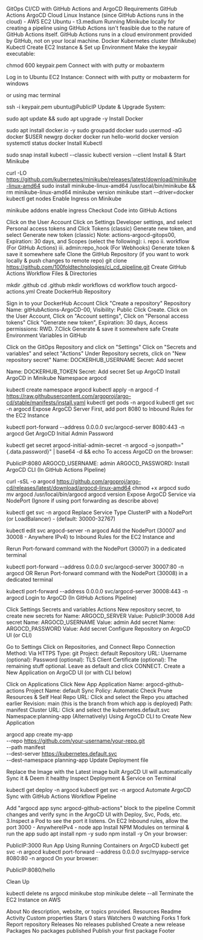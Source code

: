 GitOps CI/CD with GitHub Actions and ArgoCD
Requirements
GitHub Actions
ArgoCD
Cloud Linux Instance (since GitHub Actions runs in the cloud) - AWS EC2 Ubuntu - t3.medium Running Minikube locally for creating a pipeline using GitHub Actions isn't feasible due to the nature of GitHub Actions itself. GitHub Actions runs in a cloud environment provided by GitHub, not on your local machine.
Docker
Kubernetes cluster (Minikube)
Kubectl
Create EC2 Instance & Set up Environment
Make the keypair executable:

chmod 600 keypair.pem
Connect with with putty or mobaxterm

Log in to Ubuntu EC2 Instance: Connect with with putty or mobaxterm for windows

or using mac terminal

ssh -i keypair.pem ubuntu@PublicIP 
Update & Upgrade System:

sudo apt update && sudo apt upgrade -y 
Install Docker

sudo apt  install docker.io -y 
sudo groupadd docker
sudo usermod -aG docker $USER
newgrp docker
docker run hello-world 
docker version
systemctl status docker 
Install Kubectl

sudo snap install kubectl --classic 
kubectl version --client 
Install & Start Minikube

curl -LO https://github.com/kubernetes/minikube/releases/latest/download/minikube-linux-amd64 
sudo install minikube-linux-amd64 /usr/local/bin/minikube && rm minikube-linux-amd64 
minikube version
minikube start --driver=docker
kubectl get nodes 
Enable Ingress on Minikube

minikube addons enable ingress
Checkout Code into GitHub Actions

Click on the User Account
Click on Settings
Developer settings, and select Personal access tokens and Click Tokens (classic)
Generate new token, and select Generate new token (classic)
Note: actions-argocd-gitops00, Expiration: 30 days, and
Scopes (select the following): i. repo ii. workflow (For GitHub Actions) iii. admin:repo_hook (For Webhooks)
Generate token & save it somewhere safe Clone the GitHub Repository (if you want to work locally & push changes to remote repo)
git clone https://github.com/100foldtechnologies/ci_cd_pipeline.git
Create GitHub Actions Workflow Files & Directories

mkdir .github
cd .github
mkdir workflows
cd workflow
touch argocd-actions.yml
Create DockerHub Repository

Sign in to your DockerHub Account
Click "Create a repository"
Repository Name: gitHubActions-ArgoCD-00, Visibility: Public
Click Create.
Click on the User Account, Click on "Account settings", Click on "Personal access tokens"
Click "Generate new token", Expiration: 30 days, Access permissions: RWD. 7.Click Generate & save it somewhere safe
Create Environment Variables in GitHub

Click on the GitOps Repository and click on "Settings"
Click on "Secrets and variables" and select "Actions"
Under Repository secrets, click on "New repository secret"
 Name: DOCKERHUB_USERNAME
 Secret: 
 Add secret

 Name: DOCKERHUB_TOKEN
 Secret: 
 Add secret 
Set up ArgoCD Install ArgoCD in Minikube Namespace argocd

kubectl create namespace argocd 
kubectl apply -n argocd -f https://raw.githubusercontent.com/argoproj/argo-cd/stable/manifests/install.yaml 
kubectl get pods -n argocd 
kubectl get svc -n argocd
Expose ArgoCD Server First, add port 8080 to Inbound Rules for the EC2 Instance

kubectl port-forward --address 0.0.0.0 svc/argocd-server 8080:443 -n argocd 
Get ArgoCD Initial Admin Password

kubectl get secret argocd-initial-admin-secret -n argocd -o jsonpath="{.data.password}" | base64 -d && echo 
To access ArgoCD on the browser:

PublicIP:8080
ARGOCD_USERNAME: admin
ARGOCD_PASSWORD: 
Install ArgoCD CLI (In GitHub Actions Pipeline)

curl -sSL -o argocd https://github.com/argoproj/argo-cd/releases/latest/download/argocd-linux-amd64
chmod +x argocd
sudo mv argocd /usr/local/bin/argocd
argocd version
Expose ArgoCD Service via NodePort (Ignore if using port forwarding as describe above)

kubectl get svc -n argocd
Replace Service Type ClusterIP with a NodePort (or LoadBalancer) - (default: 30000-32767)

kubectl edit svc argocd-server -n argocd
Add the NodePort (30007 and 30008 - Anywhere IPv4) to Inbound Rules for the EC2 Instance and

Rerun Port-forward command with the NodePort (30007) in a dedicated terminal

kubectl port-forward --address 0.0.0.0 svc/argocd-server 30007:80 -n argocd
OR Rerun Port-forward command with the NodePort (30008) in a dedicated terminal

kubectl port-forward --address 0.0.0.0 svc/argocd-server 30008:443 -n argocd
Login to ArgoCD (In GitHub Actions Pipeline)

Click Settings
Secrets and variables
Actions
New repository secret, to create new secrets for
  Name: ARGOCD_SERVER
    Value: PublicIP:30008
    Add secret 
 Name: ARGOCD_USERNAME
    Value: admin
    Add secret
 Name: ARGOCD_PASSWORD
    Value: 
    Add secret 
Configure Repository on ArgoCD UI (or CLI)

Go to Settings
Click on Repositories, and Connect Repo
Connection Method: Via HTTPS
Type: git
Project: default
Repository URL:
Username (optional):
Password (optional):
TLS Client Certificate (optional):
The remaining stuff optional. Leave as default and click CONNECT.
Create a New Application on ArgoCD UI (or with CLI below)

Click on Applications
Click New App
Application Name: argocd-github-actions
Project Name: default
Sync Policy: Automatic
Check Prune Resources & Self Heal
Repo URL: Click and select the Repo you attached earlier
Revision: main (this is the branch from which app is deployed)
Path: manifest
Cluster URL: Click and select the kubernetes.default.svc
Namespace:planning-app
(Alternatively) Using ArgoCD CLI to Create New Application

argocd app create my-app \
  --repo https://github.com/your-username/your-repo.git \
  --path manifest \
  --dest-server https://kubernetes.default.svc \
  --dest-namespace planning-app 
Update Deployment file

Replace the Image with the Latest image built
ArgoCD UI will automatically Sync it & Deem it healthy
Inspect Deployment & Service on Terminal

kubectl get deploy -n argocd
kubectl get svc -n argocd
Automate ArgoCD Sync with GitHub Actions Workflow Pipeline

Add "argocd app sync argocd-github-actions" block to the pipeline
Commit changes and verify sync in the ArgoCD UI with Deploy, Svc, Pods, etc. 3.Inspect a Pod to see the port it listens. On EC2 Inbound rules, allow the port 3000 - AnywhereIPv4 - node app
Install NPM Modules on terminal & run the app
sudo apt install npm -y
sudo npm install -y 
On your browser:

PublicIP:3000
Run App Using Running Containers on ArgoCD kubectl get svc -n argocd kubectl port-forward --address 0.0.0.0 svc/myapp-service 8080:80 -n argocd On your browser:

PublicIP:8080/hello

Clean Up

kubectl delete ns argocd
minikube stop
minikube delete --all 
Terminate the EC2 Instance on AWS

About
No description, website, or topics provided.
Resources
 Readme
 Activity
 Custom properties
Stars
 0 stars
Watchers
 0 watching
Forks
 1 fork
Report repository
Releases
No releases published
Create a new release
Packages
No packages published
Publish your first package
Footer
